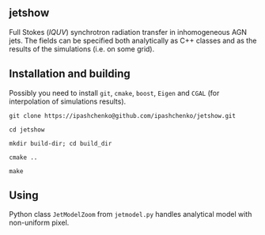 ## jetshow
Full Stokes (_IQUV_) synchrotron radiation transfer in inhomogeneous AGN jets. The fields can be specified both
analytically as C++ classes and as the results of the simulations (i.e. on some grid).


## Installation and building

Possibly you need to install ``git``, ``cmake``, ``boost``, ``Eigen`` and ``CGAL`` (for interpolation of simulations
results).

``git clone https://ipashchenko@github.com/ipashchenko/jetshow.git``

``cd jetshow``

``mkdir build-dir; cd build_dir``

``cmake ..``

``make``

## Using

Python class ``JetModelZoom`` from ``jetmodel.py`` handles analytical model with non-uniform pixel.